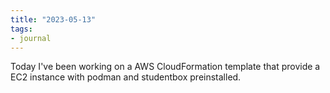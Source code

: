 ```yaml
---
title: "2023-05-13"
tags:
- journal
---
```


Today I've been working on a AWS CloudFormation template that provide a EC2 instance with podman and studentbox preinstalled.